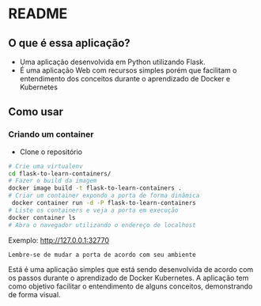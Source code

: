 # README

## O que é essa aplicação?

- Uma aplicação desenvolvida em Python utilizando Flask.
- É uma aplicação Web com recursos simples porém que facilitam o entendimento dos conceitos durante o aprendizado de Docker e Kubernetes

## Como usar

### Criando um container

- Clone o repositório
```bash
# Crie uma virtualenv
cd flask-to-learn-containers/
# Fazer o build da imagem
docker image build -t flask-to-learn-containers .
# Criar um container expondo a porta de forma dinâmica
 docker container run -d -P flask-to-learn-containers
# Liste os containers e veja a porta em execução
docker container ls
# Abra o navegador utilizando o endereço de localhost
```

Exemplo: http://127.0.0.1:32770

`Lembre-se de mudar a porta de acordo com seu ambiente`



Está é uma aplicação simples que está sendo desenvolvida de acordo com os passos durante o aprendizado de Docker Kubernetes.
A aplicação tem como objetivo facilitar o entendimento de alguns conceitos, demonstrando de forma visual.